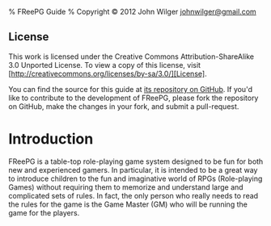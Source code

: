 % FReePG Guide
% Copyright &copy; 2012 John Wilger <johnwilger@gmail.com>

## License ##

This work is licensed under the Creative Commons Attribution-ShareAlike 
3.0 Unported License. To view a copy of this license, visit 
[http://creativecommons.org/licenses/by-sa/3.0/][License].

You can find the source for this guide at [its repository on GitHub][Repo]. If
you'd like to contribute to the development of FReePG, please fork the
repository on GitHub, make the changes in your fork, and submit a pull-request.

# Introduction #

FReePG is a table-top role-playing game system designed to be fun for both new
and experienced gamers. In particular, it is intended to be a great way to
introduce children to the fun and imaginative world of RPGs (Role-playing
Games) without requiring them to memorize and understand large and complicated
sets of rules. In fact, the only person who really needs to read the 
rules for the game is the Game Master (GM) who will be running the game 
for the players.




[Repo]: http://github.com/jwilger/freepg_guide

[License]: http://creativecommons.org/licenses/by-sa/3.0/
